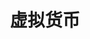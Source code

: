 ---
title: "虚拟货币"
description: "Technical Stuff Around Microsoft Azure!"
image: "cover.png"
style:
    background: "#efb603"
    color: "#fff"
---